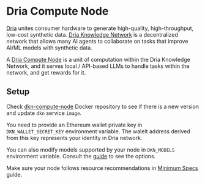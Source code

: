 # Dria Compute Node

[Dria](https://dria.co/) unites consumer hardware to generate high-quality, high-throughput, low-cost synthetic data. [Dria Knowledge Network](https://dria.co/edge-ai) is a decentralized network that allows many AI agents to collaborate on tasks that improve AI/ML models with synthetic data.

A [Dria Compute Node](https://github.com/firstbatchxyz/dkn-compute-node) is a unit of computation within the Dria Knowledge Network, and it serves local / API-based LLMs to handle tasks within the network, and get rewards for it.

## Setup

Check [dkn-compute-node](https://hub.docker.com/r/firstbatch/dkn-compute-node/tags) Docker repository to see if there is a new version and update `dkn` service `image`.

You need to provide an Ethereum wallet private key in `DKN_WALLET_SECRET_KEY` environment variable. The walelt address derived from this key represents your identity in Dria network.

You can also modify models supported by your node in `DKN_MODELS` environment variable. Consult the [guide](https://firstbatch.notion.site/How-to-Run-a-Node-ed2bef2c8eec4dd280286f2e081e51d2) to see the options.

Make sure your node follows resource recommendations in [Minimum Specs](https://github.com/firstbatchxyz/dkn-node-specs) guide.
